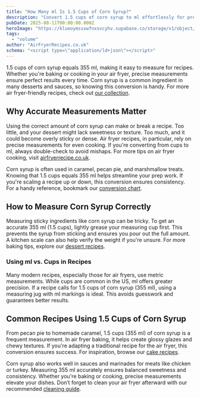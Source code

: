 ```yaml
---
title: "How Many ml Is 1.5 Cups of Corn Syrup?"
description: "Convert 1.5 cups of corn syrup to ml effortlessly for precise baking and cooking. Perfect for air fryer recipes!"
pubDate: 2025-08-11T00:00:00.000Z
heroImage: "https://klueoymssxwfnxsvcyhv.supabase.co/storage/v1/object/public/md/how-many-ml-is-1-5-cups-of-corn-syrup-b3f3167d.webp"
tags:
  - "volume"
author: "AirFryerRecipes.co.uk"
schema: "<script type=\"application/ld+json\"></script>"
---
```


<p>1.5 cups of corn syrup equals 355 ml, making it easy to measure for recipes. Whether you're baking or cooking in your air fryer, precise measurements ensure perfect results every time. Corn syrup is a common ingredient in many desserts and sauces, so knowing this conversion is handy. For more air fryer-friendly recipes, check out <a href=https://www.airfryerrecipe.co.uk/recipes>our collection</a>.</p>

<h2>Why Accurate Measurements Matter</h2>
<p>Using the correct amount of corn syrup can make or break a recipe. Too little, and your dessert might lack sweetness or texture. Too much, and it could become overly sticky or dense. Air fryer recipes, in particular, rely on precise measurements for even cooking. If you're converting from cups to ml, always double-check to avoid mishaps. For more tips on air fryer cooking, visit <a href=https://www.airfryerrecipe.co.uk>airfryerrecipe.co.uk</a>.</p>

<p>Corn syrup is often used in caramel, pecan pie, and marshmallow treats. Knowing that 1.5 cups equals 355 ml helps streamline your prep work. If you're scaling a recipe up or down, this conversion ensures consistency. For a handy reference, bookmark our <a href=https://www.airfryerrecipe.co.uk/air-fryer-conversion-chart>conversion chart</a>.</p>

<h2>How to Measure Corn Syrup Correctly</h2>
<p>Measuring sticky ingredients like corn syrup can be tricky. To get an accurate 355 ml (1.5 cups), lightly grease your measuring cup first. This prevents the syrup from sticking and ensures you pour out the full amount. A kitchen scale can also help verify the weight if you're unsure. For more baking tips, explore our <a href=https://www.airfryerrecipe.co.uk/recipe-category/dessert>dessert recipes</a>.</p>

<h3>Using ml vs. Cups in Recipes</h3>
<p>Many modern recipes, especially those for air fryers, use metric measurements. While cups are common in the US, ml offers greater precision. If a recipe calls for 1.5 cups of corn syrup (355 ml), using a measuring jug with ml markings is ideal. This avoids guesswork and guarantees better results.</p>

<h2>Common Recipes Using 1.5 Cups of Corn Syrup</h2>
<p>From pecan pie to homemade caramel, 1.5 cups (355 ml) of corn syrup is a frequent measurement. In air fryer baking, it helps create glossy glazes and chewy textures. If you're adapting a traditional recipe for the air fryer, this conversion ensures success. For inspiration, browse our <a href=https://www.airfryerrecipe.co.uk/recipe-category/cakes>cake recipes</a>.</p>

<p>Corn syrup also works well in sauces and marinades for meats like chicken or turkey. Measuring 355 ml accurately ensures balanced sweetness and consistency. Whether you're baking or cooking, precise measurements elevate your dishes. Don’t forget to clean your air fryer afterward with our recommended <a href=https://www.airfryerrecipe.co.uk/air-fryer-cleaner>cleaning guide</a>.</p>